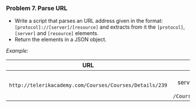 ### Problem 7. Parse URL
*	Write a script that parses an URL address given in the format: `[protocol]://[server]/[resource]`
	and extracts from it the `[protocol]`, `[server]` and `[resource]` elements.
*	Return the elements in a JSON object.

_Example:_ 

|                 URL                  |                                     result                                     |
|:------------------------------------:|:----------------------------------------------------------------------------------------:|
| `http://telerikacademy.com/Courses/Courses/Details/239` |  { protocol: `http`, <br> server: `telerikacademy.com` <br> resource: `/Courses/Courses/Details/239` |

